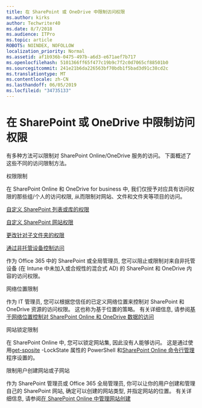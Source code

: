 ```yaml
---
title: 在 SharePoint 或 OneDrive 中限制访问权限
ms.author: kirks
author: Techwriter40
ms.date: 8/7/2018
ms.audience: ITPro
ms.topic: article
ROBOTS: NOINDEX, NOFOLLOW
localization_priority: Normal
ms.assetid: af1b936b-0475-497b-a6d3-e671aef7b717
ms.openlocfilehash: 5101366ff65f477c19b9c7f2c0d7065cf88501b0
ms.sourcegitcommit: 241e21b6da226563bf70bdb1f5bad3d91c38cd2c
ms.translationtype: MT
ms.contentlocale: zh-CN
ms.lasthandoff: 06/05/2019
ms.locfileid: "34735133"
---
```

# <a name="restrict-access-in-sharepoint-or-onedrive"></a>在 SharePoint 或 OneDrive 中限制访问权限

有多种方法可以限制对 SharePoint Online/OneDrive 服务的访问。 下面概述了这些不同的访问限制方法。 

权限限制

在 SharePoint Online 和 OneDrive for business 中, 我们仅授予对应具有访问权限的那些组/个人的访问权限, 从而限制对网站、文件和文件夹等项目的访问。

[自定义 SharePoint 列表或库的权限](https://support.office.com/en-us/article/Customize-permissions-for-a-SharePoint-list-or-library-02d770f3-59eb-4910-a608-5f84cc297782)

[自定义 SharePoint 网站权限](https://docs.microsoft.com/en-us/sharepoint/customize-sharepoint-site-permissions)

[更改针对子文件夹的权限](https://support.office.com/en-us/article/Change-the-permissions-on-a-subfolder-5427BD7C-F20A-4F75-8CF2-5359DD45A1A6)

[通过非托管设备控制访问](https://docs.microsoft.com/en-us/sharepoint/control-access-from-unmanaged-devices)

作为 Office 365 中的 SharePoint 或全局管理员, 您可以阻止或限制对来自非托管设备 (在 Intune 中未加入或合规性的混合式 AD) 的 SharePoint 和 OneDrive 内容的访问权限。

网络位置限制

作为 IT 管理员, 您可以根据您信任的已定义网络位置来控制对 SharePoint 和 OneDrive 资源的访问权限。 这也称为基于位置的策略。 有关详细信息, 请参阅[基于网络位置控制对 SharePoint Online 和 OneDrive 数据的访问](https://docs.microsoft.com/en-us/sharepoint/control-access-based-on-network-location)

网站锁定限制 

在 SharePoint Online 中, 您可以锁定网站集, 因此没有人能够访问。 这是通过使用[get-sposite](https://docs.microsoft.com/en-us/powershell/module/sharepoint-online/set-sposite?view=sharepoint-ps) -LockState 属性的 PowerShell 和[SharePoint Online 命令行管理](https://docs.microsoft.com/en-us/powershell/sharepoint/sharepoint-online/connect-sharepoint-online?view=sharepoint-ps)程序设置的。

限制用户创建网站或子网站

作为 SharePoint 管理员或 Office 365 全局管理员, 你可以让你的用户创建和管理自己的 SharePoint 网站, 确定可以创建的网站类型, 并指定网站的位置。 有关详细信息, 请参阅[在 SharePoint Online 中管理网站创建](https://docs.microsoft.com/en-us/sharepoint/manage-site-creation)

